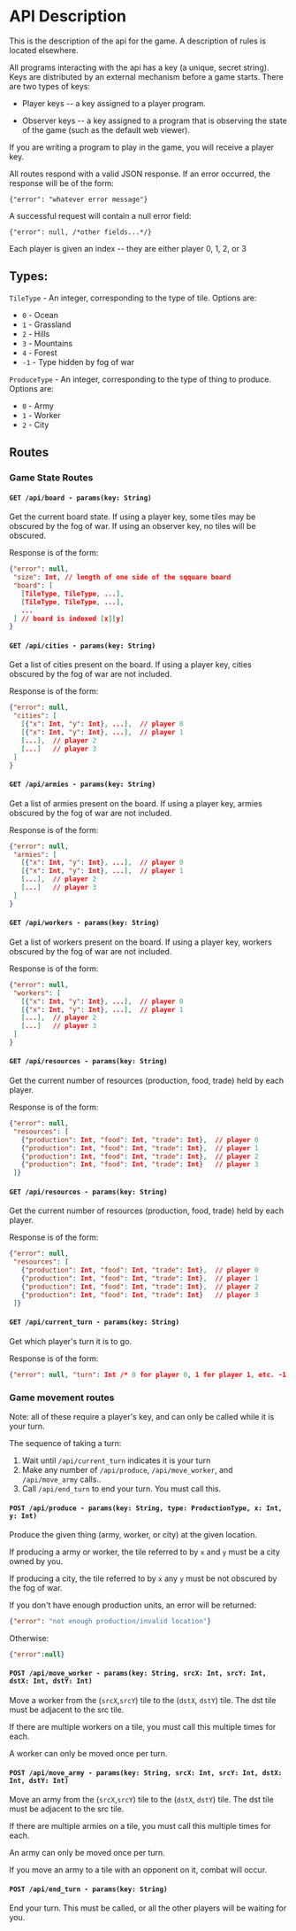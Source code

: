 # API Description

This is the description of the api for the game. A description of rules is located elsewhere.

All programs interacting with the api has a key (a unique, secret string). Keys are distributed by an external mechanism before a game starts. There are two types of keys:

- Player keys -- a key assigned to a player program.

- Observer keys -- a key assigned to a program that is observing the state of the game (such as the default web viewer).

If you are writing a program to play in the game, you will receive a player key.

All routes respond with a valid JSON response. If an error occurred, the response will be of the form:
```
{"error": "whatever error message"}
```
A successful request will contain a null error field:
```
{"error": null, /*other fields...*/}
```

Each player is given an index -- they are either player 0, 1, 2, or 3

## Types:
`TileType` - An integer, corresponding to the type of tile. Options are:
* `0` - Ocean
* `1` - Grassland
* `2` - Hills
* `3` - Mountains
* `4` - Forest
* `-1` - Type hidden by fog of war

`ProduceType` - An integer, corresponding to the type of thing to produce. Options are:
* `0` - Army
* `1` - Worker
* `2` - City

## Routes
### Game State Routes
#### `GET /api/board - params(key: String)`

Get the current board state. If using a player key, some tiles may be obscured by the fog of war. If using an observer key, no tiles will be obscured.

Response is of the form:
```json
{"error": null,
 "size": Int, // length of one side of the sqquare board
 "board": [
   [TileType, TileType, ...],
   [TileType, TileType, ...],
   ...
 ] // board is indexed [x][y]
}
```

#### `GET /api/cities - params(key: String)`

Get a list of cities present on the board. If using a player key, cities obscured by the fog of war are not included.

Response is of the form:
```json
{"error": null,
 "cities": [
   [{"x": Int, "y": Int}, ...],  // player 0
   [{"x": Int, "y": Int}, ...],  // player 1
   [...],  // player 2
   [...]   // player 3
 ]
}
```

#### `GET /api/armies - params(key: String)`

Get a list of armies present on the board. If using a player key, armies obscured by the fog of war are not included.

Response is of the form:
```json
{"error": null,
 "armies": [
   [{"x": Int, "y": Int}, ...],  // player 0
   [{"x": Int, "y": Int}, ...],  // player 1
   [...],  // player 2
   [...]   // player 3
 ]
}
```

#### `GET /api/workers - params(key: String)`

Get a list of workers present on the board. If using a player key, workers obscured by the fog of war are not included.

Response is of the form:
```json
{"error": null,
 "workers": [
   [{"x": Int, "y": Int}, ...],  // player 0
   [{"x": Int, "y": Int}, ...],  // player 1
   [...],  // player 2
   [...]   // player 3
 ]
}
```

#### `GET /api/resources - params(key: String)`

Get the current number of resources (production, food, trade) held by each player.

Response is of the form:
```json
{"error": null,
 "resources": [
   {"production": Int, "food": Int, "trade": Int},  // player 0
   {"production": Int, "food": Int, "trade": Int},  // player 1
   {"production": Int, "food": Int, "trade": Int},  // player 2
   {"production": Int, "food": Int, "trade": Int}   // player 3
 ]}
```

#### `GET /api/resources - params(key: String)`

Get the current number of resources (production, food, trade) held by each player.

Response is of the form:
```json
{"error": null,
 "resources": [
   {"production": Int, "food": Int, "trade": Int},  // player 0
   {"production": Int, "food": Int, "trade": Int},  // player 1
   {"production": Int, "food": Int, "trade": Int},  // player 2
   {"production": Int, "food": Int, "trade": Int}   // player 3
 ]}
```

#### `GET /api/current_turn - params(key: String)`

Get which player's turn it is to go.

Response is of the form:
```json
{"error": null, "turn": Int /* 0 for player 0, 1 for player 1, etc. -1 if game hasn't started */}
```

### Game movement routes
Note: all of these require a player's key, and can only be called while it is your turn.

The sequence of taking a turn:
1. Wait until `/api/current_turn` indicates it is your turn
2. Make any number of `/api/produce`, `/api/move_worker`, and `/api/move_army` calls..
3. Call `/api/end_turn` to end your turn. You must call this.

#### `POST /api/produce - params(key: String, type: ProductionType, x: Int, y: Int)`

Produce the given thing (army, worker, or city) at the given location.

If producing a army or worker, the tile referred to by `x` and `y` must be a city owned by you.

If producing a city, the tile referred to by `x` any `y` must be not obscured by the fog of war.

If you don't have enough production units, an error will be returned:
```json
{"error": "not enough production/invalid location"}
```
Otherwise:
```json
{"error":null}
```

#### `POST /api/move_worker - params(key: String, srcX: Int, srcY: Int, dstX: Int, dstY: Int)`

Move a worker from the (`srcX`,`srcY`) tile to the (`dstX`, `dstY`) tile. The dst tile must be adjacent to the src tile.

If there are multiple workers on a tile, you must call this multiple times for each.

A worker can only be moved once per turn.

#### `POST /api/move_army - params(key: String, srcX: Int, srcY: Int, dstX: Int, dstY: Int)`

Move an army from the (`srcX`,`srcY`) tile to the (`dstX`, `dstY`) tile. The dst tile must be adjacent to the src tile.

If there are multiple armies on a tile, you must call this multiple times for each.

An army can only be moved once per turn.

If you move an army to a tile with an opponent on it, combat will occur.

#### `POST /api/end_turn - params(key: String)`

End your turn. This must be called, or all the other players will be waiting for you.